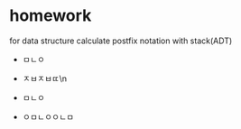 # homework
for data structure
calculate postfix notation with stack(ADT)
* ㅁㄴㅇ
* ㅈㅂㅈㅂㄸ\n
* ㅁㄴㅇ

* ㅇㅁㄴㅇㅇㄴㅁ

